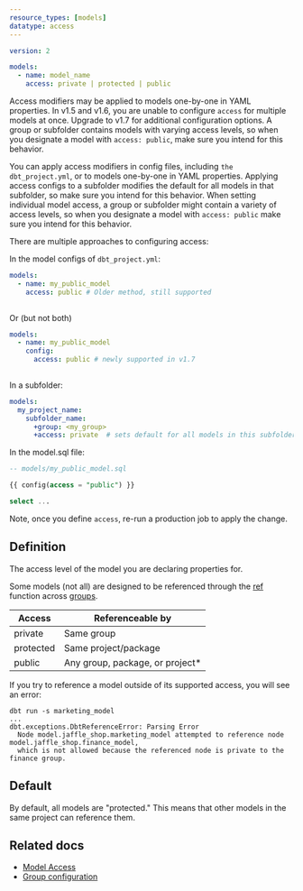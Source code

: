 ```yaml
---
resource_types: [models]
datatype: access
---
```


<File name='models/<schema>.yml'>

```yml
version: 2

models:
  - name: model_name
    access: private | protected | public
```

</File>

<VersionBlock lastVersion="1.6">

Access modifiers may be applied to models one-by-one in YAML properties. In v1.5 and v1.6, you are unable to configure `access` for multiple models at once. Upgrade to v1.7 for additional configuration options. A group or subfolder contains models with varying access levels, so when you designate a model with `access: public`, make sure you intend for this behavior. 

</VersionBlock>

<VersionBlock firstVersion="1.7">

You can apply access modifiers in config files, including `the dbt_project.yml`, or to models one-by-one in YAML properties. Applying access configs to a subfolder modifies the default for all models in that subfolder, so make sure you intend for this behavior. When setting individual model access, a group or subfolder might contain a variety of access levels, so when you designate a model with `access: public` make sure you intend for this behavior.

There are multiple approaches to configuring access:

In the model configs of `dbt_project.yml`: 

```yaml
models:
  - name: my_public_model
    access: public # Older method, still supported
    
```
Or (but not both)

```yaml
models:
  - name: my_public_model
    config:
      access: public # newly supported in v1.7
    
```

In a subfolder: 
```yaml
models:
  my_project_name:
    subfolder_name:
      +group: <my_group>
      +access: private  # sets default for all models in this subfolder
```

In the model.sql file:

```sql
-- models/my_public_model.sql

{{ config(access = "public") }}

select ...
```

</VersionBlock>

Note, once you define `access`, re-run a production job to apply the change. 

## Definition
The access level of the model you are declaring properties for.

Some models (not all) are designed to be referenced through the [ref](/reference/dbt-jinja-functions/ref) function across [groups](/docs/build/groups).

| Access    | Referenceable by              |
|-----------|-------------------------------|
| private   | Same group                    |
| protected | Same project/package          |
| public    | Any group, package, or project*|

If you try to reference a model outside of its supported access, you will see an error:

```shell
dbt run -s marketing_model
...
dbt.exceptions.DbtReferenceError: Parsing Error
  Node model.jaffle_shop.marketing_model attempted to reference node model.jaffle_shop.finance_model, 
  which is not allowed because the referenced node is private to the finance group.
```

## Default

By default, all models are "protected." This means that other models in the same project can reference them.

## Related docs

* [Model Access](/docs/collaborate/govern/model-access#groups)
* [Group configuration](/reference/resource-configs/group)
